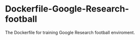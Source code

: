 # Dockerfile-Google-Research-football
The Dockerfile for training Google Research football enviroment.
